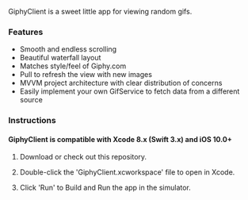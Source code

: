 GiphyClient is a sweet little app for viewing random gifs.

### Features

- Smooth and endless scrolling
- Beautiful waterfall layout
- Matches style/feel of Giphy.com
- Pull to refresh the view with new images
- MVVM project architecture with clear distribution of concerns
- Easily implement your own GifService to fetch data from a different source

### Instructions

#### GiphyClient is compatible with Xcode 8.x (Swift 3.x) and iOS 10.0+

1. Download or check out this repository.

2. Double-click the 'GiphyClient.xcworkspace' file to open in Xcode.

3. Click 'Run' to Build and Run the app in the simulator.
